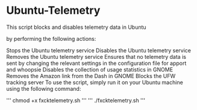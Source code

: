 # Ubuntu-Telemetry
This script blocks and disables telemetry data in Ubuntu 

by performing the following actions:

Stops the Ubuntu telemetry service
Disables the Ubuntu telemetry service
Removes the Ubuntu telemetry service
Ensures that no telemetry data is sent by changing the relevant settings in the configuration file for apport and whoopsie
Disables the collection of usage statistics in GNOME
Removes the Amazon link from the Dash in GNOME
Blocks the UFW tracking server
To use the script, simply run it on your Ubuntu machine using the following command:

''' chmod +x fxcktelemetry.sh '''
''' ./fxcktelemetry.sh '''
